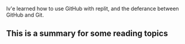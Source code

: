 Iv'e learned how to use GitHub with replit, and the deferance between GitHub and Git.

## This is a summary for some reading topics

